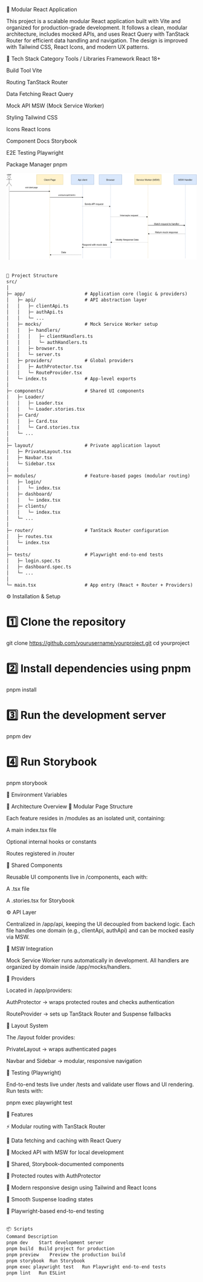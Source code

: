 
🧩 Modular React Application

This project is a scalable modular React application built with Vite and organized for production-grade development.
It follows a clean, modular architecture, includes mocked APIs, and uses React Query with TanStack Router for efficient data handling and navigation.
The design is improved with Tailwind CSS, React Icons, and modern UX patterns.

🚀 Tech Stack
Category	Tools / Libraries
Framework	React 18+

Build Tool	Vite

Routing	TanStack Router

Data Fetching	React Query

Mock API	MSW (Mock Service Worker)

Styling	Tailwind CSS

Icons	React Icons


Component Docs	Storybook

E2E Testing	Playwright

Package Manager	pnpm

![flow](https://raw.githubusercontent.com/AyoubSayah/react_tailwind_react_query/refs/heads/develop/public/flow.png)
```

📁 Project Structure
src/
│
├─ app/                      # Application core (logic & providers)
│   ├─ api/                  # API abstraction layer
│   │   ├─ clientApi.ts
│   │   ├─ authApi.ts
│   │   └─ ...
│   ├─ mocks/                # Mock Service Worker setup
│   │   ├─ handlers/
│   │   │   ├─ clientHandlers.ts
│   │   │   └─ authHandlers.ts
│   │   ├─ browser.ts
│   │   └─ server.ts
│   ├─ providers/            # Global providers
│   │   ├─ AuthProtector.tsx
│   │   └─ RouteProvider.tsx
│   └─ index.ts              # App-level exports
│
├─ components/               # Shared UI components
│   ├─ Loader/
│   │   ├─ Loader.tsx
│   │   └─ Loader.stories.tsx
│   ├─ Card/
│   │   ├─ Card.tsx
│   │   └─ Card.stories.tsx
│   └─ ...
│
├─ layout/                   # Private application layout
│   ├─ PrivateLayout.tsx
│   ├─ Navbar.tsx
│   └─ Sidebar.tsx
│
├─ modules/                  # Feature-based pages (modular routing)
│   ├─ login/
│   │   └─ index.tsx
│   ├─ dashboard/
│   │   └─ index.tsx
│   ├─ clients/
│   │   └─ index.tsx
│   └─ ...
│
├─ router/                   # TanStack Router configuration
│   ├─ routes.tsx
│   └─ index.tsx
│
├─ tests/                    # Playwright end-to-end tests
│   ├─ login.spec.ts
│   ├─ dashboard.spec.ts
│   └─ ...
│
└─ main.tsx                  # App entry (React + Router + Providers)
```

⚙️ Installation & Setup
# 1️⃣ Clone the repository
git clone https://github.com/yourusername/yourproject.git
cd yourproject

# 2️⃣ Install dependencies using pnpm
pnpm install

# 3️⃣ Run the development server
pnpm dev

# 4️⃣ Run Storybook
pnpm storybook

🔗 Environment Variables



🧠 Architecture Overview
🧱 Modular Page Structure

Each feature resides in /modules as an isolated unit, containing:

A main index.tsx file

Optional internal hooks or constants

Routes registered in /router

🧩 Shared Components

Reusable UI components live in /components, each with:

A .tsx file

A .stories.tsx for Storybook

⚙️ API Layer

Centralized in /app/api, keeping the UI decoupled from backend logic.
Each file handles one domain (e.g., clientApi, authApi) and can be mocked easily via MSW.

🧪 MSW Integration

Mock Service Worker runs automatically in development.
All handlers are organized by domain inside /app/mocks/handlers.

🧰 Providers

Located in /app/providers:

AuthProtector → wraps protected routes and checks authentication

RouteProvider → sets up TanStack Router and Suspense fallbacks

🧭 Layout System

The /layout folder provides:

PrivateLayout → wraps authenticated pages

Navbar and Sidebar → modular, responsive navigation

🧪 Testing (Playwright)

End-to-end tests live under /tests and validate user flows and UI rendering.
Run tests with:

pnpm exec playwright test

💫 Features

⚡ Modular routing with TanStack Router

🔁 Data fetching and caching with React Query

🧩 Mocked API with MSW for local development

🧱 Shared, Storybook-documented components

🧭 Protected routes with AuthProtector

🎨 Modern responsive design using Tailwind and React Icons

💬 Smooth Suspense loading states

🧰 Playwright-based end-to-end testing
```

📦 Scripts
Command	Description
pnpm dev	Start development server
pnpm build	Build project for production
pnpm preview	Preview the production build
pnpm storybook	Run Storybook
pnpm exec playwright test	Run Playwright end-to-end tests
pnpm lint	Run ESLint
